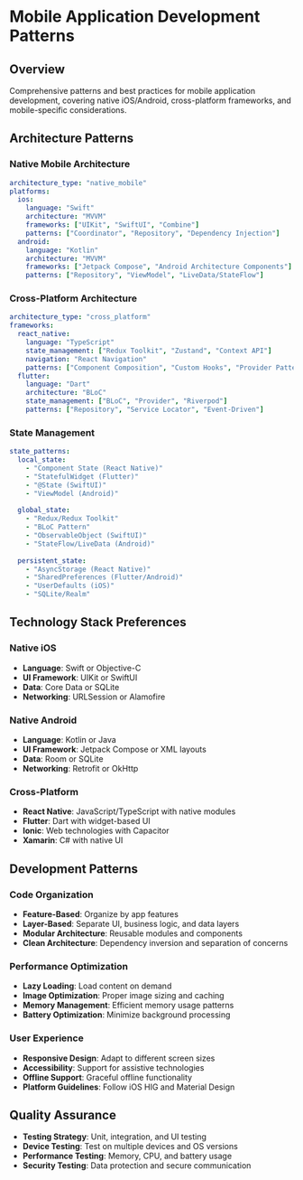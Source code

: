 # Mobile Application Development Patterns

## Overview
Comprehensive patterns and best practices for mobile application development, covering native iOS/Android, cross-platform frameworks, and mobile-specific considerations.

## Architecture Patterns

### Native Mobile Architecture
```yaml
architecture_type: "native_mobile"
platforms:
  ios:
    language: "Swift"
    architecture: "MVVM"
    frameworks: ["UIKit", "SwiftUI", "Combine"]
    patterns: ["Coordinator", "Repository", "Dependency Injection"]
  android:
    language: "Kotlin"
    architecture: "MVVM"
    frameworks: ["Jetpack Compose", "Android Architecture Components"]
    patterns: ["Repository", "ViewModel", "LiveData/StateFlow"]
```

### Cross-Platform Architecture
```yaml
architecture_type: "cross_platform"
frameworks:
  react_native:
    language: "TypeScript"
    state_management: ["Redux Toolkit", "Zustand", "Context API"]
    navigation: "React Navigation"
    patterns: ["Component Composition", "Custom Hooks", "Provider Pattern"]
  flutter:
    language: "Dart"
    architecture: "BLoC"
    state_management: ["BLoC", "Provider", "Riverpod"]
    patterns: ["Repository", "Service Locator", "Event-Driven"]
```

### State Management
```yaml
state_patterns:
  local_state:
    - "Component State (React Native)"
    - "StatefulWidget (Flutter)"
    - "@State (SwiftUI)"
    - "ViewModel (Android)"
  
  global_state:
    - "Redux/Redux Toolkit"
    - "BLoC Pattern"
    - "ObservableObject (SwiftUI)"
    - "StateFlow/LiveData (Android)"
  
  persistent_state:
    - "AsyncStorage (React Native)"
    - "SharedPreferences (Flutter/Android)"
    - "UserDefaults (iOS)"
    - "SQLite/Realm"
```

## Technology Stack Preferences

### Native iOS
- **Language**: Swift or Objective-C
- **UI Framework**: UIKit or SwiftUI
- **Data**: Core Data or SQLite
- **Networking**: URLSession or Alamofire

### Native Android
- **Language**: Kotlin or Java
- **UI Framework**: Jetpack Compose or XML layouts
- **Data**: Room or SQLite
- **Networking**: Retrofit or OkHttp

### Cross-Platform
- **React Native**: JavaScript/TypeScript with native modules
- **Flutter**: Dart with widget-based UI
- **Ionic**: Web technologies with Capacitor
- **Xamarin**: C# with native UI

## Development Patterns

### Code Organization
- **Feature-Based**: Organize by app features
- **Layer-Based**: Separate UI, business logic, and data layers
- **Modular Architecture**: Reusable modules and components
- **Clean Architecture**: Dependency inversion and separation of concerns

### Performance Optimization
- **Lazy Loading**: Load content on demand
- **Image Optimization**: Proper image sizing and caching
- **Memory Management**: Efficient memory usage patterns
- **Battery Optimization**: Minimize background processing

### User Experience
- **Responsive Design**: Adapt to different screen sizes
- **Accessibility**: Support for assistive technologies
- **Offline Support**: Graceful offline functionality
- **Platform Guidelines**: Follow iOS HIG and Material Design

## Quality Assurance
- **Testing Strategy**: Unit, integration, and UI testing
- **Device Testing**: Test on multiple devices and OS versions
- **Performance Testing**: Memory, CPU, and battery usage
- **Security Testing**: Data protection and secure communication
